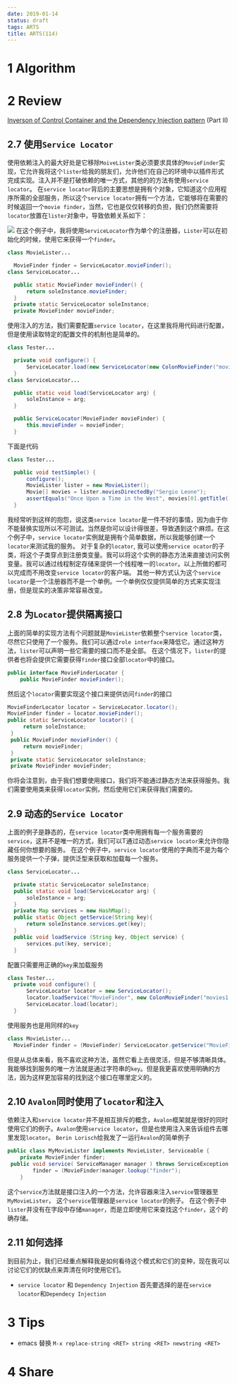 ```yaml
---
date: 2019-01-14
status: draft
tags: ARTS
title: ARTS(114)
---
```


# 1 Algorithm

# 2 Review
[Inverson of Control Container and the Dependency Injection pattern](https://martinfowler.com/articles/injection.html) (Part II)
## 2.7 使用`Service Locator`
使用依赖注入的最大好处是它移除`MoiveLister`类必须要求具体的`MovieFinder`实现，它允许我将这个`lister`给我的朋友们，允许他们在自己的环境中以插件形式完成实现。注入并不是打破依赖的唯一方式，其他的的方法有使用`service locator`。
在`service locator`背后的主要思想是拥有个对象，它知道这个应用程序所需的全部服务，所以这个`service locator`拥有一个方法，它能够将在需要的时候返回一个`movie finder`，当然，它也是仅仅转移的负担，我们仍然需要将`locator`放置在`lister`对象中，导致依赖关系如下：

![](./_image/2019-01-14-18-45-39.png)
在这个例子中，我将使用`ServiceLocator`作为单个的注册器，`Lister`可以在初始化的时候，使用它来获得一个`finder`。
```java
class MovieLister...

  MovieFinder finder = ServiceLocator.movieFinder();
class ServiceLocator...

  public static MovieFinder movieFinder() {
      return soleInstance.movieFinder;
  }
  private static ServiceLocator soleInstance;
  private MovieFinder movieFinder;
```
使用注入的方法，我们需要配置`service locator`，在这里我将用代码进行配置，但是使用读取特定的配置文件的机制也是简单的。
```java
class Tester...

  private void configure() {
      ServiceLocator.load(new ServiceLocator(new ColonMovieFinder("movies1.txt")));
  }
class ServiceLocator...

  public static void load(ServiceLocator arg) {
      soleInstance = arg;
  }

  public ServiceLocator(MovieFinder movieFinder) {
      this.movieFinder = movieFinder;
  }
```
下面是代码
```java
class Tester...

  public void testSimple() {
      configure();
      MovieLister lister = new MovieLister();
      Movie[] movies = lister.moviesDirectedBy("Sergio Leone");
      assertEquals("Once Upon a Time in the West", movies[0].getTitle());
  }
```
我经常听到这样的抱怨，说这类`service locator`是一件不好的事情，因为由于你不能替换实现所以不可测试。当然是你可以设计得很差，导致遇到这个麻烦。在这个例子中，`service locator`实例就是拥有个简单数据，所以我能够创建一个`locator`来测试我的服务。
对于复杂的`locator`, 我可以使用`service ocator`的子类，将这个子类穿点到注册类变量。我可以将这个实例的静态方法来直接访问实例变量。我可以通过线程制定存储来提供一个线程唯一的`locator`。以上所做的都可以完成而不用改变`service locator`的客户端。
其他一种方式认为这个`service locator`是一个注册器而不是一个单例。一个单例仅仅提供简单的方式来实现注册，但是现实的决策非常容易改变。
## 2.8 为`Locator`提供隔离接口
上面的简单的实现方法有个问题就是`MovieLister`依赖整个`service locator`类，尽然它只使用了一个服务。我们可以通过`role interface`来降低它。通过这种方法，`lister`可以声明一些它需要的接口而不是全部。
在这个情况下，`lister`的提供者也将会提供它需要获得`finder`接口全部`locator`中的接口。
```java
public interface MovieFinderLocator {
    public MovieFinder movieFinder();
```
然后这个`locator`需要实现这个接口来提供访问`finder`的接口
```java
MovieFinderLocator locator = ServiceLocator.locator();
MovieFinder finder = locator.movieFinder();
public static ServiceLocator locator() {
     return soleInstance;
 }
 public MovieFinder movieFinder() {
     return movieFinder;
 }
 private static ServiceLocator soleInstance;
 private MovieFinder movieFinder;
```
你将会注意到，由于我们想要使用接口，我们将不能通过静态方法来获得服务。我们需要使用类来获得`locator`实例，然后使用它们来获得我们需要的。
## 2.9 动态的`Service Locator`
上面的例子是静态的，在`service locator`类中用拥有每一个服务需要的`service`，这并不是唯一的方式，我们可以T通过动态`service locator`来允许你隐藏任何你想要的服务。
在这个例子中，`service locator`使用的字典而不是为每个服务提供一个子弹，提供泛型来获取和加载每一个服务。
```java
class ServiceLocator...

  private static ServiceLocator soleInstance;
  public static void load(ServiceLocator arg) {
      soleInstance = arg;
  }
  private Map services = new HashMap();
  public static Object getService(String key){
      return soleInstance.services.get(key);
  }
  public void loadService (String key, Object service) {
      services.put(key, service);
  }
```
配置只需要用正确的`key`来加载服务
```java
class Tester...
  private void configure() {
      ServiceLocator locator = new ServiceLocator();
      locator.loadService("MovieFinder", new ColonMovieFinder("movies1.txt"));
      ServiceLocator.load(locator);
  }
```
使用服务也是用同样的`key`
```java
class MovieLister...
  MovieFinder finder = (MovieFinder) ServiceLocator.getService("MovieFinder");
```
但是从总体来看，我不喜欢这种方法，虽然它看上去很灵活，但是不够清晰具体。我能够找到服务的唯一方法就是通过字符串的`key`。但是我更喜欢使用明确的方法，因为这样更加容易的找到这个接口在哪里定义的。
## 2.10 `Avalon`同时使用了`locator`和注入
依赖注入和`service locator`并不是相互排斥的概念，`Avalon`框架就是很好的同时使用它们的例子。`Avalon`使用`service locator`，但是也使用注入来告诉组件去哪里发现`locator`。
`Berin Lorisch`给我发了一运行`Avalon`的简单例子
```java
public class MyMovieLister implements MovieLister, Serviceable {
    private MovieFinder finder;
 public void service( ServiceManager manager ) throws ServiceException {
        finder = (MovieFinder)manager.lookup("finder");
    } 
```
这个`service`方法就是接口注入的一个方法，允许容器来注入`service`管理器至`MyMovieLister`， 这个`service`管理器是`service locator`的例子。 在这个例子中`lister`并没有在字段中存储`manager`，而是立即使用它来查找这个`finder`，这个的确存储。
## 2.11 如何选择
到目前为止，我们已经重点解释我是如何看待这个模式和它们的变种，现在我可以讨论它们的优缺点来弄清在何时使用它们。
- `service locator` 和 `Dependency Injection`
首先要选择的是在`service locator`和`Dependecy Injection`
# 3 Tips
   - emacs 替换
  `M-x replace-string <RET> string <RET> newstring <RET>`
# 4 Share
